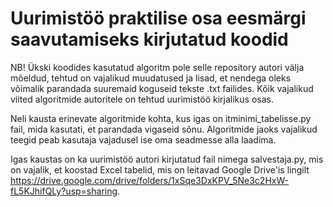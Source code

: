 # Uurimistöö praktilise osa eesmärgi saavutamiseks kirjutatud koodid

NB! Ükski koodides kasutatud algoritm pole selle repository autori välja mõeldud, tehtud on vajalikud muudatused ja lisad, et nendega oleks võimalik parandada suuremaid koguseid tekste .txt failides. Kõik vajalikud viited algoritmide autoritele on tehtud uurimistöö kirjalikus osas.

Neli kausta erinevate algoritmide kohta, kus igas on itminimi_tabelisse.py fail, mida kasutati, et parandada vigaseid sõnu. Algoritmide jaoks vajalikud teegid peab kasutaja vajadusel ise oma seadmesse alla laadima. 

Igas kaustas on ka uurimistöö autori kirjutatud fail nimega salvestaja.py, mis on vajalik, et koostad Excel tabelid, mis on leitavad Google Drive'is lingilt https://drive.google.com/drive/folders/1xSqe3DxKPV_5Ne3c2HxW-fL5KJhifQLy?usp=sharing. 
